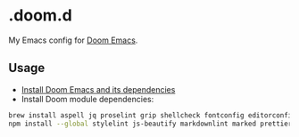 # .doom.d

My Emacs config for [Doom Emacs](https://github.com/hlissner/doom-emacs).

## Usage

- [Install Doom Emacs and its dependencies](https://github.com/hlissner/doom-emacs/blob/develop/docs/getting_started.org)
- Install Doom module dependencies:

```sh
brew install aspell jq proselint grip shellcheck fontconfig editorconfig borkdude/brew/clj-kondo
npm install --global stylelint js-beautify markdownlint marked prettier
```
